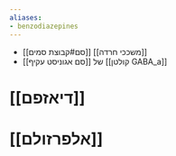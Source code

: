 ```yaml
---
aliases:
- benzodiazepines
---
```

- [[סם#קבוצת סמים]] [[משככי חרדה]] 
- [[סם אגוניסט עקיף]] של [[קולטן GABA_a]]
# [[דיאזפם]]
# [[אלפרזולם]]
